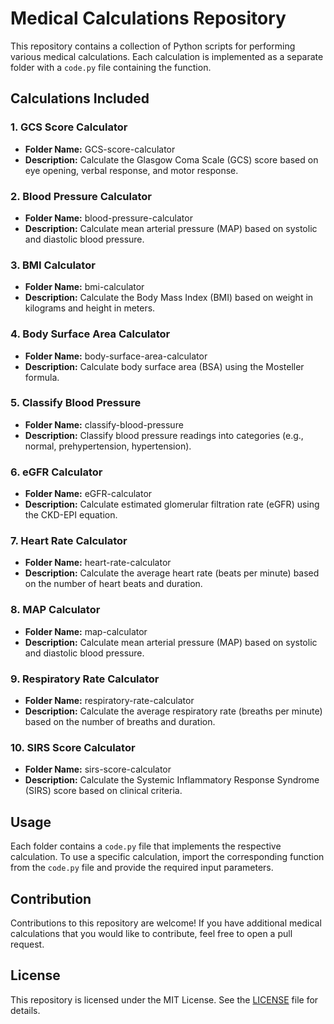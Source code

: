 # Medical Calculations Repository

This repository contains a collection of Python scripts for performing various medical calculations. Each calculation is implemented as a separate folder with a `code.py` file containing the function.

## Calculations Included

### 1. GCS Score Calculator
- **Folder Name:** GCS-score-calculator
- **Description:** Calculate the Glasgow Coma Scale (GCS) score based on eye opening, verbal response, and motor response.

### 2. Blood Pressure Calculator
- **Folder Name:** blood-pressure-calculator
- **Description:** Calculate mean arterial pressure (MAP) based on systolic and diastolic blood pressure.

### 3. BMI Calculator
- **Folder Name:** bmi-calculator
- **Description:** Calculate the Body Mass Index (BMI) based on weight in kilograms and height in meters.

### 4. Body Surface Area Calculator
- **Folder Name:** body-surface-area-calculator
- **Description:** Calculate body surface area (BSA) using the Mosteller formula.

### 5. Classify Blood Pressure
- **Folder Name:** classify-blood-pressure
- **Description:** Classify blood pressure readings into categories (e.g., normal, prehypertension, hypertension).

### 6. eGFR Calculator
- **Folder Name:** eGFR-calculator
- **Description:** Calculate estimated glomerular filtration rate (eGFR) using the CKD-EPI equation.

### 7. Heart Rate Calculator
- **Folder Name:** heart-rate-calculator
- **Description:** Calculate the average heart rate (beats per minute) based on the number of heart beats and duration.

### 8. MAP Calculator
- **Folder Name:** map-calculator
- **Description:** Calculate mean arterial pressure (MAP) based on systolic and diastolic blood pressure.

### 9. Respiratory Rate Calculator
- **Folder Name:** respiratory-rate-calculator
- **Description:** Calculate the average respiratory rate (breaths per minute) based on the number of breaths and duration.

### 10. SIRS Score Calculator
- **Folder Name:** sirs-score-calculator
- **Description:** Calculate the Systemic Inflammatory Response Syndrome (SIRS) score based on clinical criteria.

## Usage

Each folder contains a `code.py` file that implements the respective calculation. To use a specific calculation, import the corresponding function from the `code.py` file and provide the required input parameters.

## Contribution

Contributions to this repository are welcome! If you have additional medical calculations that you would like to contribute, feel free to open a pull request.

## License

This repository is licensed under the MIT License. See the [LICENSE](LICENSE) file for details.
